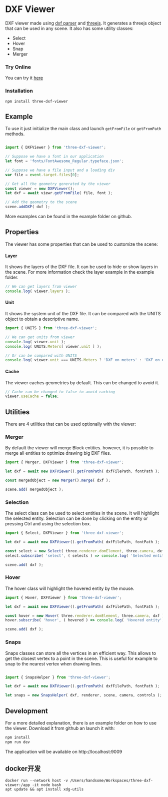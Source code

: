 # DXF Viewer

DXF viewer made using [dxf parser](https://github.com/skymakerolof/dxf) and [threejs](https://github.com/mrdoob/three.js/). It generates a threejs object that can be used in any scene. It also has some utility classes:
* Select
* Hover
* Snap
* Merger

### Try Online

You can try it [here](https://ieskudero.github.io/three-dxf-viewer/)

### Installation

```shell
npm install three-dxf-viewer
```

## Example

To use it just initialize the main class and launch `getFromFile` or `getFromPath` methods.

```js

import { DXFViewer } from 'three-dxf-viewer';

// Suppose we have a font in our application 
let font = 'fonts/FontAwesome_Regular.typeface.json';

// Suppose we have a file input and a loading div
var file = event.target.files[0];

// Get all the geometry generated by the viewer
const viewer = new DXFViewer();
let dxf = await viewr.getFromFile( file, font );

// Add the geometry to the scene
scene.addDXF( dxf );
```

More examples can be found in the example folder on github.

## Properties

The viewer has some properties that can be used to customize the scene:

#### Layer
It shows the layers of the DXF file. It can be used to hide or show layers in the scene. For more information check the layer example in the example folder.
```js
// We can get layers from viewer
console.log( viewer.layers );
```
#### Unit
It shows the system unit of the DXF file. It can be compared with the UNITS object to obtain a descriptive name.
```js
import { UNITS } from 'three-dxf-viewer';

// We can get units from viewer
console.log( viewer.unit );
console.log( UNITS.Meters[ viewer.unit ] );

// Or can be compared with UNITS
console.log( viewer.unit === UNITS.Meters ? 'DXF on meters' : 'DXF on other units' );
```
#### Cache
The viewer caches geometries by default. This can be changed to avoid it.
```js
// Cache can be changed to false to avoid caching
viewer.useCache = false;
```

## Utilities

There are 4 utilities that can be used optionally with the viewer:

### Merger
By default the viewer will merge Block entities. however, it is possible to merge all entities to optimize drawing big DXF files.

```js
import { Merger, DXFViewer } from 'three-dxf-viewer';

let dxf = await new DXFViewer().getFromPath( dxfFilePath, fontPath );

const mergedObject = new Merger().merge( dxf );

scene.add( mergedObject );

```

### Selection
The select class can be used to select entities in the scene. It will highlight the selected entity. Selection can be done by clicking on the entity or pressing Ctrl and using the selection box.

```js
import { Select, DXFViewer } from 'three-dxf-viewer';

let dxf = await new DXFViewer().getFromPath( dxfFilePath, fontPath );

const select = new Select( three.renderer.domElement, three.camera, dxf );
select.subscribe( 'select', ( selects ) => console.log( 'Selected entities', selects ) );

scene.add( dxf );

```

### Hover
The hover class will highlight the hovered entity by the mouse.

```js
import { Hover, DXFViewer } from 'three-dxf-viewer';

let dxf = await new DXFViewer().getFromPath( dxfFilePath, fontPath );

const hover = new Hover( three.renderer.domElement, three.camera, dxf );
hover.subscribe( 'hover', ( hovered ) => console.log( 'Hovered entity', hovered ) );

scene.add( dxf );

```

### Snaps
Snaps classes can store all the vertices in an efficient way. This allows to get the closest vertex to a point in the scene. This is useful for example to snap to the nearest vertex when drawing lines.

```js

import { SnapsHelper } from 'three-dxf-viewer';

let dxf = await new DXFViewer().getFromPath( dxfFilePath, fontPath );

let snaps = new SnapsHelper( dxf, renderer, scene, camera, controls );

```

## Development

For a more detailed explanation, there is an example folder on how to use the viewer. Download it from github an launch it with:

```js
npm install
npm run dev
```
The application will be available on http://localhost:9009

## docker开发
```shell
docker run --network host -v /Users/handsome/Workspaces/three-dxf-viewer:/app -it node bash
apt update && apt install xdg-utils
```